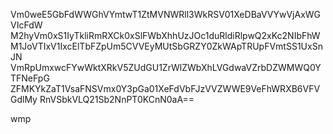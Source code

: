 Vm0weE5GbFdWWGhVYmtwT1ZtMVNWRll3WkRSV01XeDBaVVYwVjAxWGVIcFdW
M2hyVm0xS1IyTkliRmRXCk0xSlFWbXhhUzJOc1duRldiRlpwQ2xKc2NIbFhW
M1JoVTIxV1IxcElTbFZpUm5CVVEyMUtSbGRZY0ZkWApTRUpFVmtSS1UxSnJN
VmRpUmxwcFYwWktXRkV5ZUdGU1ZrWlZWbXhLVGdwaVZrbDZWMWQ0YTFNeFpG
ZFMKYkZaT1VsaFNSVmx0Y3pGa01XeFdVbFJzVVZWWE9VeFhWRXB6VFVGdlMy
RnVSbkVLQ21Sb2NnPT0KCnN0aA==

wmp